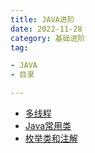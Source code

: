 ```yaml
---
title: JAVA进阶
date: 2022-11-28
category: 基础进阶
tag:

- JAVA
- 目录

---
```


- [多线程](multi-thread/introduce.md)
- [Java常用类](common-utils/String.md)
- [枚举类和注解](enum/enum.md)
